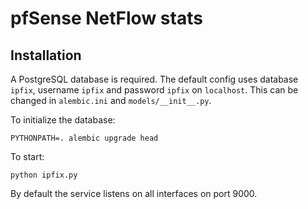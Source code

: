 # pfSense NetFlow stats

## Installation

A PostgreSQL database is required. The default config uses database `ipfix`, username `ipfix` and password `ipfix` on `localhost`. This can be changed in `alembic.ini` and `models/__init__.py`. 

To initialize the database:
```shell script
PYTHONPATH=. alembic upgrade head
```

To start:
```shell script
python ipfix.py
```

By default the service listens on all interfaces on port 9000.
 